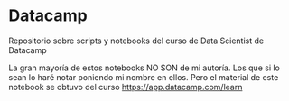 # Datacamp
Repositorio sobre scripts y notebooks del curso de Data Scientist de Datacamp

La gran mayoría de estos notebooks NO SON de mi autoría. Los que si lo sean lo haré notar poniendo mi nombre en ellos. Pero el material de este notebook se obtuvo del curso https://app.datacamp.com/learn 
